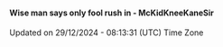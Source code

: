 #### Wise man says only fool rush in - McKidKneeKaneSir
Updated on 29/12/2024 - 08:13:31 (UTC) Time Zone
